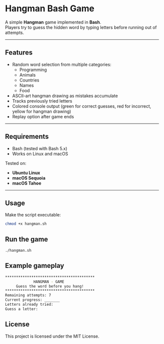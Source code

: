 # Hangman Bash Game

A simple **Hangman** game implemented in **Bash**.  
Players try to guess the hidden word by typing letters before running out of attempts.  

---

## Features
- Random word selection from multiple categories:
  - Programming
  - Animals
  - Countries
  - Names
  - Food
- ASCII-art hangman drawing as mistakes accumulate
- Tracks previously tried letters
- Colored console output (green for correct guesses, red for incorrect, yellow for hangman drawing)
- Replay option after game ends

---

## Requirements
- Bash (tested with Bash 5.x)
- Works on Linux and macOS

Tested on:  
- **Ubuntu Linux**  
- **macOS Sequoia**  
- **macOS Tahoe**

---

## Usage
Make the script executable:
```bash
chmod +x hangman.sh
```

## Run the game
```bash
./hangman.sh
```

## Example gameplay
```bash
*****************************************
             HANGMAN - GAME              
     Guess the word before you hang!     
*****************************************
Remaining attempts: 7
Current progress: _______
Letters already tried: 
Guess a letter: 
```

## License
This project is licensed under the MIT License.